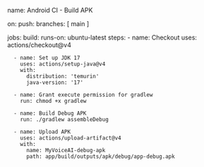 name: Android CI - Build APK

on:
  push:
    branches: [ main ]

jobs:
  build:
    runs-on: ubuntu-latest
    steps:
      - name: Checkout
        uses: actions/checkout@v4

      - name: Set up JDK 17
        uses: actions/setup-java@v4
        with:
          distribution: 'temurin'
          java-version: '17'

      - name: Grant execute permission for gradlew
        run: chmod +x gradlew

      - name: Build Debug APK
        run: ./gradlew assembleDebug

      - name: Upload APK
        uses: actions/upload-artifact@v4
        with:
          name: MyVoiceAI-debug-apk
          path: app/build/outputs/apk/debug/app-debug.apk

